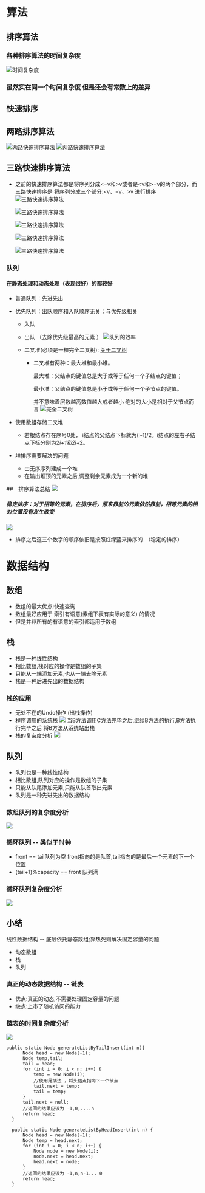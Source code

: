  # 算法
 ## 排序算法
 ### 各种排序算法的时间复杂度
 ![时间复杂度](https://github.com/Panghu98/algorithm-data-structure/blob/master/picture/时间复杂度.png)
 ### 虽然实在同一个时间复杂度 但是还会有常数上的差异


## 快速排序
## 两路排序算法
 ![两路快速排序算法](https://github.com/Panghu98/algorithm-data-structure/blob/master/picture/两路快排.png)
 ![两路快速排序算法](https://github.com/Panghu98/algorithm-data-structure/blob/master/picture/两路快排2.png)
## 三路快速排序算法
* 之前的快速排序算法都是将序列分成<=v和>v或者是<v和>=v的两个部分，而三路快速排序是
  将序列分成三个部分:<v、=v、>v 进行排序
  ![三路快速排序算法](https://github.com/Panghu98/algorithm-data-structure/blob/master/picture/三路快速排序p1.png)

  ![三路快速排序算法](https://github.com/Panghu98/algorithm-data-structure/blob/master/picture/三路快速排序算法p2.png)
  
  ![三路快速排序算法](https://github.com/Panghu98/algorithm-data-structure/blob/master/picture/p3.png)

  ![三路快速排序算法](https://github.com/Panghu98/algorithm-data-structure/blob/master/picture/p4.png)
   
  ![三路快速排序算法](https://github.com/Panghu98/algorithm-data-structure/blob/master/picture/p5.png)



 ### 队列
 #### 在静态处理和动态处理（表现很好）的都较好
 * 普通队列：先进先出
 * 优先队列：出队顺序和入队顺序无关；与优先级相关
     * 入队
     * 出队 （去除优先级最高的元素 ）
    ![队列的效率](https://github.com/Panghu98/algorithm-data-structure/blob/master/picture/关于队列的排序算法.png)

    * 二叉堆(必须是一棵完全二叉树):
    [关于二叉树](https://blog.csdn.net/qq_22642239/article/details/80774013)
        *   二叉堆有两种：最大堆和最小堆。
            
            最大堆：父结点的键值总是大于或等于任何一个子结点的键值；
            
            最小堆：父结点的键值总是小于或等于任何一个子节点的键值。
            
            并不意味着层数越高数值越大或者越小  绝对的大小是相对于父节点而言 
    ![完全二叉树](https://github.com/Panghu98/algorithm-data-structure/blob/master/picture/完全二叉树.png)
    
 * 使用数组存储二叉堆
    * 若根结点存在序号0处， i结点的父结点下标就为(i-1)/2。i结点的左右子结点下标分别为2*i+1和2*i+2。
  
 * 堆排序需要解决的问题 
    * 由无序序列建成一个堆
    * 在输出堆顶的元素之后,调整剩余元素成为一个新的堆
 
 ##　排序算法总结
 ![](https://github.com/Panghu98/algorithm-data-structure/blob/master/picture/排序算法总结.png)
 
 ##### 稳定排序：对于相等的元素，在排序后，原来靠前的元素依然靠前，相等元素的相对位置没有发生改变
 ![](https://github.com/Panghu98/algorithm-data-structure/blob/master/picture/Algorithm_stable.png)
 * 排序之后这三个数字的顺序依旧是按照红绿蓝来排序的　（稳定的排序）
 　
 
 # 数据结构 
 ## 数组
 * 数组的最大优点:快速查询
 * 数组最好应用于 索引有语意(素组下表有实际的意义) 的情况
 * 但是并非所有的有语意的索引都适用于数组 
 
 ## 栈
 * 栈是一种线性结构
 * 相比数组,栈对应的操作是数组的子集
 * 只能从一端添加元素,也从一端去除元素
 * 栈是一种后进先出的数据结构
 
 ### 栈的应用
 * 无处不在的Undo操作 (出栈操作)
 * 程序调用的系统栈
 ![](https://github.com/Panghu98/algorithm-data-structure/blob/master/picture/栈的调用.png)
 当B方法调用C方法完毕之后,继续B方法的执行,B方法执行完毕之后 将B方法从系统站出栈
 * 栈的复杂度分析
 ![](https://github.com/Panghu98/algorithm-data-structure/blob/master/picture/栈复杂度分析.png)
  
  ## 队列
  * 队列也是一种线性结构
  * 相比数组,队列对应的操作是数组的子集
  * 只能从队尾添加元素,只能从队首取出元素
  * 队列是一种先进先出的数据结构
  
  ### 数组队列的复杂度分析
  ![](https://github.com/Panghu98/algorithm-data-structure/blob/master/picture/数组队列复杂度分析.png)
  
  ### 循环队列  -- 类似于时钟
  * front == tail队列为空  front指向的是队首,tail指向的是最后一个元素的下一个位置
  * (tail+1)%capacity == front 队列满
  ### 循环队列复杂度分析
  ![](https://github.com/Panghu98/algorithm-data-structure/blob/master/picture/循环队列复杂度分析.png)
  
  ## 小结
  线性数据结构 -- 底层依托静态数组;靠热死则解决固定容量的问题
  * 动态数组
  * 栈
  * 队列
  ### 真正的动态数据结构 -- 链表
  * 优点:真正的动态,不需要处理固定容量的问题
  * 缺点:上市了随机访问的能力
  ### 链表的时间复杂度分析
  ![](https://github.com/Panghu98/algorithm-data-structure/blob/master/picture/链表的时间复杂度分析.png)
  
  ```
  public static Node generateListByTailInsert(int n){
        Node head = new Node(-1);
        Node temp,tail;
        tail = head;
        for (int i = 0; i < n; i++) {
            temp = new Node(i);
            //使用尾插法 ，将头结点指向下一个节点
            tail.next = temp;
            tail = temp;
        }
        tail.next = null;
        //返回的结果应该为 -1,0,....n
        return head;
    }

    public static Node generateListByHeadInsert(int n) {
        Node head = new Node(-1);
        Node temp = head.next;
        for (int i = 0; i < n; i++) {
            Node node = new Node(i);
            node.next = head.next;
            head.next = node;
        }
        //返回的结果应该为 -1,n,n-1... 0
        return head;
    }
  ```
  
  
  
  
 
 
 
 
    
   
